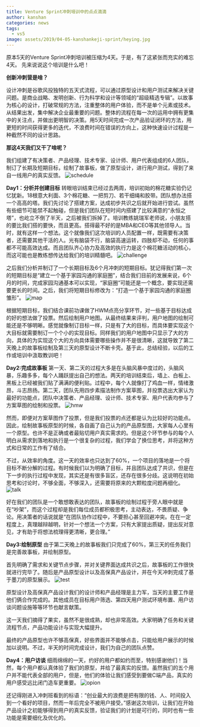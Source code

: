 ```yaml
---
title: Venture Sprint冲刺培训中的点点滴滴
author: kanshan
categories: news
tags:
  - vs5
image: assets/2019/04-05-kanshankeji-sprint/heying.jpg
---
```

原本5天的Venture Sprint冲刺培训被压缩为4天。于是，有了这紧张而充实的难忘4天。
先来说说这个培训是什么吧！

**创新冲刺营是啥？**

设计冲刺是谷歌风投独特的五天式流程，可以通过原型设计和用户测试来解决关键问题。是商业战略、发明创新、行为科学和设计等领域的“超级精选专辑”。以故事为核心的设计，打破常规的方法，注重整体的用户体验，而不是单个元素或技术。从结果出发，集中解决企业最重要的问题。整体的流程在每一次的运用中拥有更集中的关注点，并做出更明智的决策。用5天时间完成一次产品验证闭环的方法，用更短的时间获得更多的迭代，不浪费时间在错误的方向上，这种快速设计过程是一种截然不同的设计思路。

**那这4天我们又干了啥呢？**

我们组建了有决策者、产品经理、技术专家、设计师、用户代表组成的6人团队，制订了长期及短期目标，绘制了故事板，做了原型设计，进行用户测试，得到了来自一线用户的真实反馈。
![schedule](/assets/2019/05-kanshankeji-sprint/1-schedule.jpg)

**Day1：分析并创建目标**
转眼培训结束已经过去两周，培训初始的棉花糖实验仍记忆犹新。18根意大利面、3个棉花糖、一把剪刀、若干细绳和胶带。团队想办法搭一个高高的塔。我们先讨论了搭建方案，达成初步共识之后就开始进行尝试。虽然有些细节可能禁不起触碰，但是我们团队在短时间内搭建了比较满意的“永恒之塔”，也屹立不倒了半天，之后被我们拆掉了。培训教练姚瑞军老师说，小朋友搭的要比我们搭的要快，而且更高。搭得最不好的是MBA和CEO等其他领导人。当时，就有这样一个想法。这个就像我们这次培训的人员配置一样，既需要有决策者，还需要其他干活的人。光有脑袋不行，脑袋高速运转，四肢却不动，任何的事都不可能高效达成。而且团队齐心协力及高效的执行力是这个棉花糖活动的核心，而这可能也是教练想传达给我们的培训精髓吧。
![challenge](/assets/2019/05-kanshankeji-sprint/2-challenge.jpg)

之后我们分析并制订了一个长期目标及6个月冲刺的短期目标。犹记得我们第一次的短期目标是“建立一个基于家园沟通的家庭圈”，结合我们目前的发展来说，6个月的时间，完成家园沟通基本可以实现，“家庭圈”可能还是一个概念，要实现还需要更长的时间。之后，我们将短期目标修改为：“打造一个基于家园沟通的家庭圈雏形”。
![map](/assets/2019/04-05-kanshankeji-sprint/3-map.jpg)

根据短期目标，我们结合课前功课做了HWM点亮分享环节，对一些基于目标达成的好的想法做了投票。然后绘制用户地图。从最终结果来评判，用户地图的绘制可能还是不够明晰。感觉就像制订目标一样，只是有了大的目标，而具体要实现这个大目标就需要制订一个个小的实现目标。同样我们的用户地图中只显示了大的方向，具体的为实现这个大的方向具体需要哪些操作并不是很清晰，这就导致了第二天晚上的故事板绘制及第三天的原型设计不断卡壳。基于此，总结经验，以后的工作或培训中汲取教训吧！

**Day2:完成故事板**
第一天、第二天的过程大多是在头脑风暴中度过的，头脑风暴，乐趣多多，每个人踊跃提出自己的想法。两天的培训结束后，墙上、白板上、黑板上已经被我们贴了满满的便利贴。过程中，每个人就像打了鸡血一样，情绪激昂，斗志昂扬。第二天，团队先用四步素描法制作方案草图，并投票选出大家认为最好的功能点，团队中决策者、产品经理、设计师、技术专家、用户代表均参与了方案草图的绘制和投票。
![hmw](/assets/2019/05-kanshankeji-sprint/4-hmw.jpg)

然而，即便对方案草图作了投票，但是我们投票的点还都是认为比较好的功能点。因此，绘制故事板原型的时候，各自画了自己认为的产品原型图，大家每人心里有一个原型。也许不是正确或者最贴切用户真实需求的。但是这个环节参与的每个人明白从需求到落地和执行是一个很复杂的过程，我们学会了换位思考，并将这种方式和日常的工作有了结合。

不过，从效率的角度。这一天的效率也只达到了60%，一个项目的落地是一个将目标不断分解的过程。有时候我们以为明确了目标，并且团队达成了共识，但是在下一步的执行过程中发现，其实还是有很多盲区，还存在很多分歧。这说明在初始思考和讨论时，不够全面，不够深入，还需要将原来的大颗粒度问题再细化。
![talk](/assets/2019/05-kanshankeji-sprint/5-talk.jpg)

好在我们的团队是一个敢想敢表达的团队，故事板的绘制过程于旁人眼中就是在“吵架”，而这个过程却是我们每位成员都积极思考，主动表达，不畏质疑、争论。用决策者的话说就是“在团队协作过程中，不要担心甚至回避冲突。在在一定程度上，真理越辩越明，针对一个想法一个方案，只有大家提出质疑，提出反对意见，才有助于将想法梳理得更清晰，更合理。”

**Day3:绘制原型**
由于第二天晚上的故事板我们只完成了60%，第三天的任务我们是完善故事板，并绘制原型。

首先明确了需求和关键节点步骤，并对关键界面达成共识之后，故事板的工作很快就进行完毕了。随后是产品原型设计以及高保真产品设计，并在今天冲刺完成了基于墨刀的原型展示。
![test](/assets/2019/05-kanshankeji-sprint/6-test.jpg)

原型设计及高保真产品设计我们的设计师和产品经理是主力军，当天的主要工作是他们俩合作完成的。其他成员在目标用户筛选、第四天用户测试环境布置、用户访谈问题设施等等环节也献言献策。

这一天我们摘得了果实，虽然不是很成熟，却也非常高效。大家明确了任务和关键流程节点，产品功能设计与实现大幅提升。

最终的产品原型也许不够高保真，好些界面并不能够点击，只能给用户展示的时候加以说明。不过，半天的时间完成设计，我们为自己的团队点赞。

**Day4：用户访谈**
细雨绵绵的一天，约好的用户都如约而至，特别感谢他们！当然，每个用户都认真体验了我们的原型，并给了最真实的反馈。虽然我们的五个用户并不能代表全部的用户，但是，他们的体验让我们感受到要做C端产品，真实的用户感受远比闭门造车更重要。
![opion](/assets/2019/05-kanshankeji-sprint/7-opion.jpg)

还记得刚进入冲刺班看到的标语：“创业最大的浪费是把有限的钱、人、时间投入到一个看好的项目，然而一年后完全不被用户接受。”感谢这次培训，让我们在开始产品设计之初能够得到用户的真实反馈，验证我们的计划是可行的，同时也有一些功能是需要细化及优化的。
